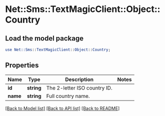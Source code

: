 # Net::Sms::TextMagicClient::Object::Country

## Load the model package
```perl
use Net::Sms::TextMagicClient::Object::Country;
```

## Properties
Name | Type | Description | Notes
------------ | ------------- | ------------- | -------------
**id** | **string** | The 2-letter ISO country ID. | 
**name** | **string** | Full country name. | 

[[Back to Model list]](../README.md#documentation-for-models) [[Back to API list]](../README.md#documentation-for-api-endpoints) [[Back to README]](../README.md)



